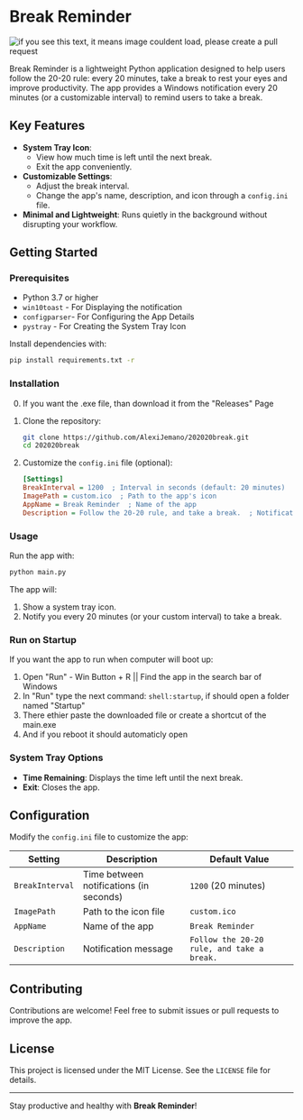 # Break Reminder
![if you see this text, it means image couldent load, please create a pull request](https://i.imgur.com/YLiALc6.png)

Break Reminder is a lightweight Python application designed to help users follow the 20-20 rule: every 20 minutes, take a break to rest your eyes and improve productivity. The app provides a Windows notification every 20 minutes (or a customizable interval) to remind users to take a break.

## Key Features

- **System Tray Icon**: 
  - View how much time is left until the next break.
  - Exit the app conveniently.
- **Customizable Settings**: 
  - Adjust the break interval.
  - Change the app's name, description, and icon through a `config.ini` file.
- **Minimal and Lightweight**: Runs quietly in the background without disrupting your workflow.

## Getting Started

### Prerequisites

- Python 3.7 or higher
- `win10toast` - For Displaying the notification
- `configparser`- For Configuring the App Details
- `pystray` - For Creating the System Tray Icon

Install dependencies with:
```bash
pip install requirements.txt -r
```

### Installation
0. If you want the .exe file, than download it from the "Releases" Page
   
1. Clone the repository:
   ```bash
   git clone https://github.com/AlexiJemano/202020break.git
   cd 202020break
   ```
2. Customize the `config.ini` file (optional):
   ```ini
   [Settings]
   BreakInterval = 1200  ; Interval in seconds (default: 20 minutes)
   ImagePath = custom.ico  ; Path to the app's icon
   AppName = Break Reminder  ; Name of the app
   Description = Follow the 20-20 rule, and take a break.  ; Notification message
   ```

### Usage

Run the app with:
```bash
python main.py
```

The app will:
1. Show a system tray icon.
2. Notify you every 20 minutes (or your custom interval) to take a break.

### Run on Startup
If you want the app to run when computer will boot up:
1. Open "Run" - Win Button + R || Find the app in the search bar of Windows
2. In "Run" type the next command: ```shell:startup```, if should open a folder named "Startup"
3. There ethier paste the downloaded file or create a shortcut of the main.exe
4. And if you reboot it should automaticly open

### System Tray Options

- **Time Remaining**: Displays the time left until the next break.
- **Exit**: Closes the app.

## Configuration

Modify the `config.ini` file to customize the app:

| Setting         | Description                             | Default Value         |
|-----------------|-----------------------------------------|-----------------------|
| `BreakInterval` | Time between notifications (in seconds)| `1200` (20 minutes)   |
| `ImagePath`     | Path to the icon file                  | `custom.ico`          |
| `AppName`       | Name of the app                       | `Break Reminder`      |
| `Description`   | Notification message                  | `Follow the 20-20 rule, and take a break.` |

## Contributing

Contributions are welcome! Feel free to submit issues or pull requests to improve the app.

## License

This project is licensed under the MIT License. See the `LICENSE` file for details.

---

Stay productive and healthy with **Break Reminder**!
